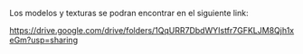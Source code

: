 Los modelos y texturas se podran encontrar en el siguiente link:

https://drive.google.com/drive/folders/1QqURR7DbdWYIstfr7GFKLJM8Qjh1xeGm?usp=sharing

